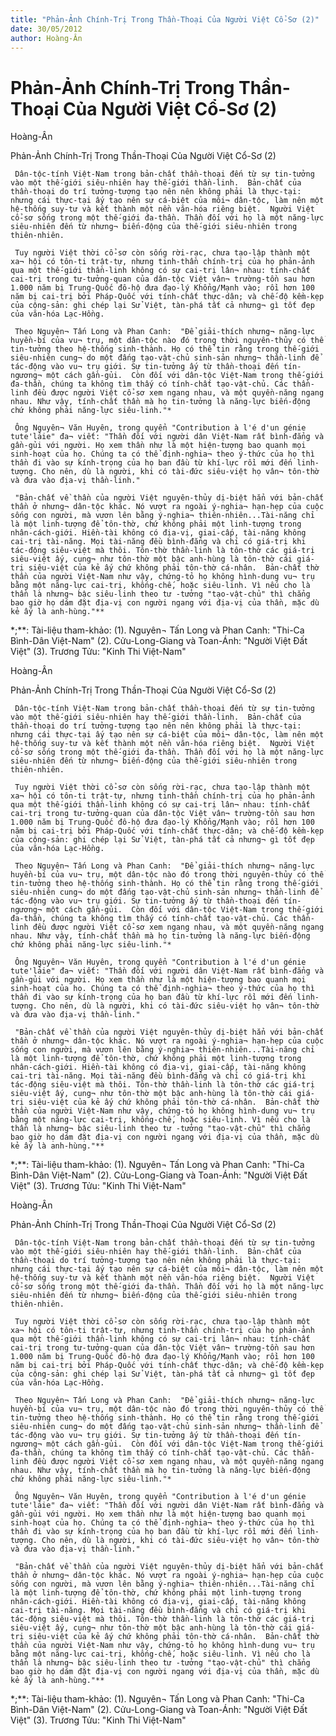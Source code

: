 ```yaml
---
title: "Phản-Ảnh Chính-Trị Trong Thần-Thoại Của Người Việt Cổ-Sơ (2)"
date: 30/05/2012
author: Hoàng-Ân
---
```


# Phản-Ảnh Chính-Trị Trong Thần-Thoại Của Người Việt Cổ-Sơ (2)

Hoàng-Ân

Phản-Ảnh Chính-Trị Trong Thần-Thoại Của Người Việt Cổ-Sơ (2)


     Dân-tộc-tính Việt-Nam trong bản-chất thần-thoại đến từ sự tin-tưởng vào một thế-giới siêu-nhiên hay thế-giới thần-linh.  Bản-chất của thần-thoại do trí tưởng-tượng tạo nên nên không phải là thực-tại: nhưng cái thực-tại ấy tạo nên sự cá-biệt của môi¬ dân-tộc, làm nên một hệ-thống suy-tư và kết thành một nền văn-hóa riêng biệt.  Người Việt cổ-sơ sống trong một thế-giới đa-thần. Thần đối với họ là một năng-lực siêu-nhiên đến từ nhưng¬ biến-động của thế-giới siêu-nhiên trong thiên-nhiên.

     Tuy người Việt thời cổ-sơ còn sống rời-rạc, chưa tạo-lập thành một xa¬ hội có tôn-ti trật-tự, nhưng tinh-thần chính-trị của họ phản-ảnh qua một thế-giới thần-linh không có sự cai-trị lân¬ nhau: tính-chất cai-trị trong tư-tưởng-quan của dân-tộc Việt vân¬ trường-tồn sau hơn 1.000 năm bị Trung-Quốc đô-hộ đưa đạo-lý Khổng/Mạnh vào; rồi hơn 100 năm bị cai-trị bởi Pháp-Quốc với tính-chất thực-dân; và chế-độ kềm-kẹp của cộng-sản: ghi chép lại Sử Việt, tàn-phá tất cả nhưng¬ gì tốt đẹp của văn-hóa Lạc-Hồng.

     Theo Nguyên¬ Tấn Long và Phan Canh:  "Để giải-thích nhưng¬ năng-lực huyền-bí của vu¬ trụ, một dân-tộc nào đó trong thời nguyên-thủy có thể tin-tưởng theo hệ-thống sinh-thành. Họ có thể tin rằng trong thế-giới siêu-nhiên cung¬ do một đấng tạo-vật-chủ sinh-sản nhưng¬ thần-linh để tác-động vào vu¬ trụ giới. Sự tin-tưởng ấy từ thần-thoại đến tín-ngương¬ một cách gần-gủi.  Còn đối với dân-tộc Việt-Nam trong thế-giới đa-thần, chúng ta không tìm thấy có tính-chất tạo-vật-chủ. Các thần-linh đều được người Việt cổ-sơ xem ngang nhau, và một quyền-năng ngang nhau. Như vậy, tính-chất thần mà họ tin-tưởng là năng-lực biến-động chứ không phải năng-lực siêu-linh."*

     Ông Nguyên¬ Văn Huyên, trong quyển "Contribution à l'é d'un génie tute'lảie" đa¬ viết: "Thần đối với người dân Việt-Nam rất bình-đẳng và gần-gủi với người. Họ xem thần như là một hiện-tượng bao quanh mọi sinh-hoạt của họ. Chúng ta có thể định-nghia¬ theo ý-thức của họ thì thần đi vào sự kính-trọng của họ ban đầu từ khí-lực rồi mới đến linh-tượng. Cho nên, dù là người, khi có tài-đức siêu-việt họ vân¬ tôn-thờ và đưa vào địa-vị thần-linh."

     "Bản-chất về thần của người Việt nguyên-thủy dị-biệt hẳn với bản-chất thần ở nhưng¬ dân-tộc khác. Nó vượt ra ngoài ý-nghia¬ hạn-hẹp của cuộc sống con người, mà vươn lên bằng ý-nghia¬ thiên-nhiên...Tài-năng chỉ là một linh-tượng để tôn-thờ, chứ không phải một linh-tượng trong nhân-cách-giới. Hiền-tài không có địa-vị, giai-cấp, tài-năng không cai-trị tài-năng. Mọi tài-năng đều bình-đẳng và chỉ có giá-trị khi tác-động siêu-việt mà thôi. Tôn-thờ thần-linh là tôn-thờ các giá-trị siêu-việt ấy, cung¬ như tôn-thờ một bậc anh-hùng là tôn-thờ cái giá-trị siêu-việt của kẻ ấy chứ không phải tôn-thờ cá-nhân.  Bản-chất thờ thần của người Việt-Nam như vậy, chứng-tỏ họ không hình-dung vu¬ trụ bằng một năng-lực cai-trị, khống-chế, hoặc siêu-linh. Vì nếu cho là thần là nhưng¬ bậc siêu-linh theo tư -tưởng "tạo-vật-chủ" thì chẳng bao giờ họ dám đặt địa-vị con người ngang với địa-vị của thần, mặc dù kẻ ấy là anh-hùng."**


*;**: Tài-liệu tham-khảo:
(1).  Nguyên¬ Tấn Long và Phan Canh: "Thi-Ca Bình-Dân Việt-Nam"
(2).  Cửu-Long-Giang và Toan-Ánh: "Người Việt Đất Việt"
(3).  Trương Tửu: "Kinh Thi Việt-Nam"

Hoàng-Ân

Phản-Ảnh Chính-Trị Trong Thần-Thoại Của Người Việt Cổ-Sơ (2)


     Dân-tộc-tính Việt-Nam trong bản-chất thần-thoại đến từ sự tin-tưởng vào một thế-giới siêu-nhiên hay thế-giới thần-linh.  Bản-chất của thần-thoại do trí tưởng-tượng tạo nên nên không phải là thực-tại: nhưng cái thực-tại ấy tạo nên sự cá-biệt của môi¬ dân-tộc, làm nên một hệ-thống suy-tư và kết thành một nền văn-hóa riêng biệt.  Người Việt cổ-sơ sống trong một thế-giới đa-thần. Thần đối với họ là một năng-lực siêu-nhiên đến từ nhưng¬ biến-động của thế-giới siêu-nhiên trong thiên-nhiên.

     Tuy người Việt thời cổ-sơ còn sống rời-rạc, chưa tạo-lập thành một xa¬ hội có tôn-ti trật-tự, nhưng tinh-thần chính-trị của họ phản-ảnh qua một thế-giới thần-linh không có sự cai-trị lân¬ nhau: tính-chất cai-trị trong tư-tưởng-quan của dân-tộc Việt vân¬ trường-tồn sau hơn 1.000 năm bị Trung-Quốc đô-hộ đưa đạo-lý Khổng/Mạnh vào; rồi hơn 100 năm bị cai-trị bởi Pháp-Quốc với tính-chất thực-dân; và chế-độ kềm-kẹp của cộng-sản: ghi chép lại Sử Việt, tàn-phá tất cả nhưng¬ gì tốt đẹp của văn-hóa Lạc-Hồng.

     Theo Nguyên¬ Tấn Long và Phan Canh:  "Để giải-thích nhưng¬ năng-lực huyền-bí của vu¬ trụ, một dân-tộc nào đó trong thời nguyên-thủy có thể tin-tưởng theo hệ-thống sinh-thành. Họ có thể tin rằng trong thế-giới siêu-nhiên cung¬ do một đấng tạo-vật-chủ sinh-sản nhưng¬ thần-linh để tác-động vào vu¬ trụ giới. Sự tin-tưởng ấy từ thần-thoại đến tín-ngương¬ một cách gần-gủi.  Còn đối với dân-tộc Việt-Nam trong thế-giới đa-thần, chúng ta không tìm thấy có tính-chất tạo-vật-chủ. Các thần-linh đều được người Việt cổ-sơ xem ngang nhau, và một quyền-năng ngang nhau. Như vậy, tính-chất thần mà họ tin-tưởng là năng-lực biến-động chứ không phải năng-lực siêu-linh."*

     Ông Nguyên¬ Văn Huyên, trong quyển "Contribution à l'é d'un génie tute'lảie" đa¬ viết: "Thần đối với người dân Việt-Nam rất bình-đẳng và gần-gủi với người. Họ xem thần như là một hiện-tượng bao quanh mọi sinh-hoạt của họ. Chúng ta có thể định-nghia¬ theo ý-thức của họ thì thần đi vào sự kính-trọng của họ ban đầu từ khí-lực rồi mới đến linh-tượng. Cho nên, dù là người, khi có tài-đức siêu-việt họ vân¬ tôn-thờ và đưa vào địa-vị thần-linh."

     "Bản-chất về thần của người Việt nguyên-thủy dị-biệt hẳn với bản-chất thần ở nhưng¬ dân-tộc khác. Nó vượt ra ngoài ý-nghia¬ hạn-hẹp của cuộc sống con người, mà vươn lên bằng ý-nghia¬ thiên-nhiên...Tài-năng chỉ là một linh-tượng để tôn-thờ, chứ không phải một linh-tượng trong nhân-cách-giới. Hiền-tài không có địa-vị, giai-cấp, tài-năng không cai-trị tài-năng. Mọi tài-năng đều bình-đẳng và chỉ có giá-trị khi tác-động siêu-việt mà thôi. Tôn-thờ thần-linh là tôn-thờ các giá-trị siêu-việt ấy, cung¬ như tôn-thờ một bậc anh-hùng là tôn-thờ cái giá-trị siêu-việt của kẻ ấy chứ không phải tôn-thờ cá-nhân.  Bản-chất thờ thần của người Việt-Nam như vậy, chứng-tỏ họ không hình-dung vu¬ trụ bằng một năng-lực cai-trị, khống-chế, hoặc siêu-linh. Vì nếu cho là thần là nhưng¬ bậc siêu-linh theo tư -tưởng "tạo-vật-chủ" thì chẳng bao giờ họ dám đặt địa-vị con người ngang với địa-vị của thần, mặc dù kẻ ấy là anh-hùng."**


*;**: Tài-liệu tham-khảo:
(1).  Nguyên¬ Tấn Long và Phan Canh: "Thi-Ca Bình-Dân Việt-Nam"
(2).  Cửu-Long-Giang và Toan-Ánh: "Người Việt Đất Việt"
(3).  Trương Tửu: "Kinh Thi Việt-Nam"

Hoàng-Ân

Phản-Ảnh Chính-Trị Trong Thần-Thoại Của Người Việt Cổ-Sơ (2)


     Dân-tộc-tính Việt-Nam trong bản-chất thần-thoại đến từ sự tin-tưởng vào một thế-giới siêu-nhiên hay thế-giới thần-linh.  Bản-chất của thần-thoại do trí tưởng-tượng tạo nên nên không phải là thực-tại: nhưng cái thực-tại ấy tạo nên sự cá-biệt của môi¬ dân-tộc, làm nên một hệ-thống suy-tư và kết thành một nền văn-hóa riêng biệt.  Người Việt cổ-sơ sống trong một thế-giới đa-thần. Thần đối với họ là một năng-lực siêu-nhiên đến từ nhưng¬ biến-động của thế-giới siêu-nhiên trong thiên-nhiên.

     Tuy người Việt thời cổ-sơ còn sống rời-rạc, chưa tạo-lập thành một xa¬ hội có tôn-ti trật-tự, nhưng tinh-thần chính-trị của họ phản-ảnh qua một thế-giới thần-linh không có sự cai-trị lân¬ nhau: tính-chất cai-trị trong tư-tưởng-quan của dân-tộc Việt vân¬ trường-tồn sau hơn 1.000 năm bị Trung-Quốc đô-hộ đưa đạo-lý Khổng/Mạnh vào; rồi hơn 100 năm bị cai-trị bởi Pháp-Quốc với tính-chất thực-dân; và chế-độ kềm-kẹp của cộng-sản: ghi chép lại Sử Việt, tàn-phá tất cả nhưng¬ gì tốt đẹp của văn-hóa Lạc-Hồng.

     Theo Nguyên¬ Tấn Long và Phan Canh:  "Để giải-thích nhưng¬ năng-lực huyền-bí của vu¬ trụ, một dân-tộc nào đó trong thời nguyên-thủy có thể tin-tưởng theo hệ-thống sinh-thành. Họ có thể tin rằng trong thế-giới siêu-nhiên cung¬ do một đấng tạo-vật-chủ sinh-sản nhưng¬ thần-linh để tác-động vào vu¬ trụ giới. Sự tin-tưởng ấy từ thần-thoại đến tín-ngương¬ một cách gần-gủi.  Còn đối với dân-tộc Việt-Nam trong thế-giới đa-thần, chúng ta không tìm thấy có tính-chất tạo-vật-chủ. Các thần-linh đều được người Việt cổ-sơ xem ngang nhau, và một quyền-năng ngang nhau. Như vậy, tính-chất thần mà họ tin-tưởng là năng-lực biến-động chứ không phải năng-lực siêu-linh."*

     Ông Nguyên¬ Văn Huyên, trong quyển "Contribution à l'é d'un génie tute'lảie" đa¬ viết: "Thần đối với người dân Việt-Nam rất bình-đẳng và gần-gủi với người. Họ xem thần như là một hiện-tượng bao quanh mọi sinh-hoạt của họ. Chúng ta có thể định-nghia¬ theo ý-thức của họ thì thần đi vào sự kính-trọng của họ ban đầu từ khí-lực rồi mới đến linh-tượng. Cho nên, dù là người, khi có tài-đức siêu-việt họ vân¬ tôn-thờ và đưa vào địa-vị thần-linh."

     "Bản-chất về thần của người Việt nguyên-thủy dị-biệt hẳn với bản-chất thần ở nhưng¬ dân-tộc khác. Nó vượt ra ngoài ý-nghia¬ hạn-hẹp của cuộc sống con người, mà vươn lên bằng ý-nghia¬ thiên-nhiên...Tài-năng chỉ là một linh-tượng để tôn-thờ, chứ không phải một linh-tượng trong nhân-cách-giới. Hiền-tài không có địa-vị, giai-cấp, tài-năng không cai-trị tài-năng. Mọi tài-năng đều bình-đẳng và chỉ có giá-trị khi tác-động siêu-việt mà thôi. Tôn-thờ thần-linh là tôn-thờ các giá-trị siêu-việt ấy, cung¬ như tôn-thờ một bậc anh-hùng là tôn-thờ cái giá-trị siêu-việt của kẻ ấy chứ không phải tôn-thờ cá-nhân.  Bản-chất thờ thần của người Việt-Nam như vậy, chứng-tỏ họ không hình-dung vu¬ trụ bằng một năng-lực cai-trị, khống-chế, hoặc siêu-linh. Vì nếu cho là thần là nhưng¬ bậc siêu-linh theo tư -tưởng "tạo-vật-chủ" thì chẳng bao giờ họ dám đặt địa-vị con người ngang với địa-vị của thần, mặc dù kẻ ấy là anh-hùng."**


*;**: Tài-liệu tham-khảo:
(1).  Nguyên¬ Tấn Long và Phan Canh: "Thi-Ca Bình-Dân Việt-Nam"
(2).  Cửu-Long-Giang và Toan-Ánh: "Người Việt Đất Việt"
(3).  Trương Tửu: "Kinh Thi Việt-Nam"
